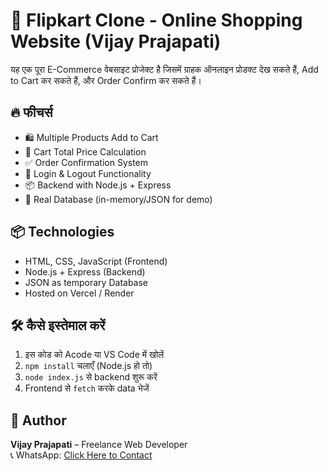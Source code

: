 # 🛒 Flipkart Clone - Online Shopping Website (Vijay Prajapati)

यह एक पूरा E-Commerce वेबसाइट प्रोजेक्ट है जिसमें ग्राहक ऑनलाइन प्रोडक्ट देख सकते हैं, Add to Cart कर सकते हैं, और Order Confirm कर सकते हैं।

## 🔥 फीचर्स

- 🛍️ Multiple Products Add to Cart
- 🧮 Cart Total Price Calculation
- ✅ Order Confirmation System
- 🔐 Login & Logout Functionality
- 📦 Backend with Node.js + Express
- 📁 Real Database (in-memory/JSON for demo)

## 📦 Technologies

- HTML, CSS, JavaScript (Frontend)
- Node.js + Express (Backend)
- JSON as temporary Database
- Hosted on Vercel / Render

## 🛠️ कैसे इस्तेमाल करें

1. इस कोड को Acode या VS Code में खोलें
2. `npm install` चलाएँ (Node.js हो तो)
3. `node index.js` से backend शुरू करें
4. Frontend से `fetch` करके data भेजें

## 🙋 Author

**Vijay Prajapati** – Freelance Web Developer  
📞 WhatsApp: [Click Here to Contact](https://wa.me/917348784181)

